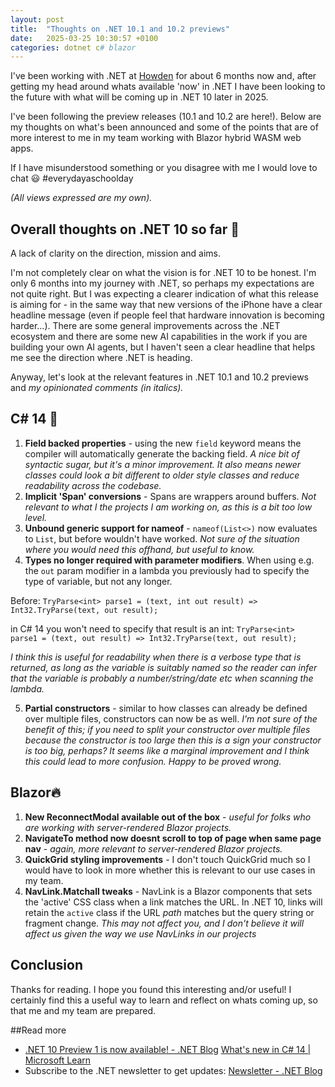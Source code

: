 ```yaml
---
layout: post
title:  "Thoughts on .NET 10.1 and 10.2 previews"
date:   2025-03-25 10:30:57 +0100
categories: dotnet c# blazor
---
```


I've been working with .NET at [Howden](https://www.howdengroup.com/uk-en) for about 6 months now and, after getting my head around whats available 'now' in .NET I have been looking to the future with what will be coming up in .NET 10 later in 2025.

I've been following the preview releases (10.1 and 10.2 are here!). Below are my thoughts on what's been announced and some of the points that are of more interest to me in my team working with Blazor hybrid WASM web apps.

If I have misunderstood something or you disagree with me I would love to chat 😃 #everydayaschoolday

*(All views expressed are my own).*

## Overall thoughts on .NET 10 so far 🥅

A lack of clarity on the direction, mission and aims. 

I'm not completely clear on what the vision is for .NET 10 to be honest. I'm only 6 months into my journey with .NET, so perhaps my expectations are not quite right. But I was expecting a clearer indication of what this release is aiming for - in the same way that new versions of the iPhone have a clear headline message (even if people feel that hardware innovation is becoming harder...). There are some general improvements across the .NET ecosystem and there are some new AI capabilities in the work if you are building your own AI agents, but I haven't seen a clear headline that helps me see the direction where .NET is heading.

Anyway, let's look at the relevant features in .NET 10.1 and 10.2 previews and _my opinionated comments (in italics)._

## C# 14 🦭

1. **Field backed properties** - using the new `field` keyword means the compiler will automatically generate the backing field. _A nice bit of syntactic sugar, but it's a minor improvement. It also means newer classes could look a bit different to older style classes and reduce readability across the codebase._
2. **Implicit 'Span' conversions** - Spans are wrappers around buffers. _Not relevant to what I the projects I am working on, as this is a bit too low level._
3. **Unbound generic support for nameof** - `nameof(List<>)` now evaluates to `List`, but before wouldn't have worked. _Not sure of the situation where you would need this offhand, but useful to know._
4. **Types no longer required with parameter modifiers**. When using e.g. the `out` param modifier in a lambda you previously had to specify the type of variable, but not any longer.

 Before:
    `TryParse<int> parse1 = (text, int out result) => Int32.TryParse(text, out result);`

in C# 14 you won't need to specify that result is an int:  `TryParse<int> parse1 = (text, out result) => Int32.TryParse(text, out result);`

_I think this is useful for readability when there is a verbose type that is returned, as long as the variable is suitably named so the reader can infer that the variable is probably a number/string/date etc when scanning the lambda._

5. **Partial constructors** - similar to how classes can already be defined over multiple files, constructors can now be as well. _I'm not sure of the benefit of this; if you need to split your constructor over multiple files because the constructor is too large then this is a sign your constructor is too big, perhaps? It seems like a marginal improvement and I think this could lead to more confusion. Happy to be proved wrong._

## Blazor🔥

1. **New ReconnectModal available out of the box** - _useful for folks who are working with server-rendered Blazor projects._
2. **NavigateTo method now doesnt scroll to top of page when same page nav** - _again, more relevant to server-rendered Blazor projects._
3. **QuickGrid styling improvements** - I don't touch QuickGrid much so I would have to look in more whether this is relevant to our use cases in my team.
4. **NavLink.Matchall tweaks** - NavLink is a Blazor components that sets the 'active' CSS class when a link matches the URL. In .NET 10, links will retain the `active` class if the URL _path_ matches but the query string or fragment change. _This may not affect you, and I don't believe it will affect us given the way we use NavLinks in our projects_

## Conclusion

Thanks for reading. I hope you found this interesting and/or useful! I certainly find this a useful way to learn and reflect on whats coming up, so that me and my team are prepared.

 ##Read more

* [.NET 10 Preview 1 is now available! - .NET Blog](https://devblogs.microsoft.com/dotnet/dotnet-10-preview-1/#%F0%9F%93%A2-.net-10-discussions)
[What's new in C# 14 | Microsoft Learn](https://learn.microsoft.com/en-gb/dotnet/csharp/whats-new/csharp-14)
* Subscribe to the .NET newsletter to get updates: [Newsletter - .NET Blog](https://devblogs.microsoft.com/dotnet/newsletter/)
  
